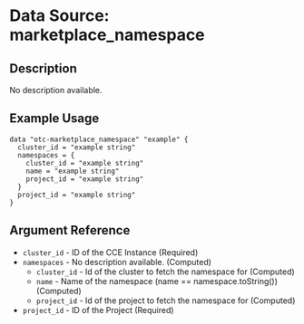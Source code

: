 # Data Source: marketplace_namespace

## Description

No description available.

## Example Usage

```hcl
data "otc-marketplace_namespace" "example" {
  cluster_id = "example string"
  namespaces = {
    cluster_id = "example string"
    name = "example string"
    project_id = "example string"
  }
  project_id = "example string"
}
```

## Argument Reference

- `cluster_id` - ID of the CCE Instance
  (Required)
- `namespaces` - No description available.
  (Computed)
  - `cluster_id` - Id of the cluster to fetch the namespace for
    (Computed)
  - `name` - Name of the namespace (name == namespace.toString())
    (Computed)
  - `project_id` - Id of the project to fetch the namespace for
    (Computed)
- `project_id` - ID of the Project
  (Required)
